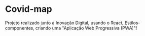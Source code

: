 # Covid-map
Projeto realizado junto a Inovação Digital, usando o React, Estilos-componentes, criando uma "Aplicação Web Progressiva (PWA)"!


